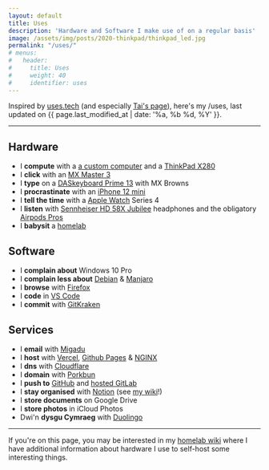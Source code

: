 ```yaml
---
layout: default
title: Uses
description: 'Hardware and Software I make use of on a regular basis'
image: /assets/img/posts/2020-thinkpad/thinkpad_led.jpg
permalink: "/uses/"
# menus:
#   header:
#     title: Uses
#     weight: 40
#     identifier: uses
---
```


Inspired by [uses.tech](https://uses.tech/) (and especially [Tai's page](https://taisukemino.com/uses/)), here's my /uses, last updated on {{ page.last_modified_at | date: '%a, %b %d, %Y' }}.

---

## Hardware
- I **compute** with a [a custom computer](https://imtom.notion.site/5037d6c38aec4d018d4e52e768d0d834) and a [ThinkPad X280](/2020/thinkpad/)
- I **click** with an [MX Master 3](https://www.logitech.com/en-gb/products/mice/mx-master-3.html)
- I **type** on a [DASkeyboard Prime 13](https://www.daskeyboard.com/p/prime13-mechanical-keyboard/) with MX Browns
- I **procrastinate** with an [iPhone 12 mini](https://www.apple.com/uk/iphone-12/)
- I **tell the time** with a [Apple Watch](https://www.apple.com/uk/watch) Series 4
- I **listen** with [Sennheiser HD 58X Jubilee](https://drop.com/buy/massdrop-x-sennheiser-hd-58x-jubilee-headphones) headphones and the obligatory [Airpods Pros](https://www.apple.com/uk/airpods/)
- I **babysit** a [homelab](https://wiki.tomr.me/lab)

## Software
- I **complain about** Windows 10 Pro
- I **complain less about** [Debian](https://www.debian.org/) &amp; [Manjaro](https://manjaro.org/)
- I **browse** with [Firefox](https://www.mozilla.org/en-GB/firefox/new/)
- I **code** in [VS Code](https://code.visualstudio.com/)
- I **commit** with [GitKraken](https://www.gitkraken.com/)

## Services
- I **email** with [Migadu](https://www.migadu.com/)
- I **host** with [Vercel](https://vercel.com/), [Github Pages](https://pages.github.com/) &amp; [NGINX](https://www.nginx.com/)
- I **dns** with [Cloudflare](https://www.cloudflare.com/en-gb/)
- I **domain** with [Porkbun](https://porkbun.com/)
- I **push to** [GitHub](https://github.com/itsmeimtom) and [hosted 
GitLab](https://git.tomr.me)
- I **stay organised** with [Notion](https://notion.so/imtom) (see [my wiki](https://wiki.tomr.me)!)
- I **store documents** on Google Drive
- I **store photos** in iCloud Photos
- Dwi'n **dysgu Cymraeg** with [Duolingo](https://invite.duolingo.com/BDHTZTB5CWWKSQSLVS6XCSMGZM)

---

If you're on this page, you may be interested in my [homelab wiki](https://wiki.tomr.me/lab) where I have additional information about hardware I use to self-host some interesting things.
